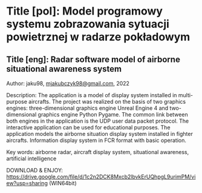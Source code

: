 # Title [pol]: Model programowy systemu zobrazowania sytuacji powietrznej w radarze pokładowym
## Title [eng]: Radar software model of airborne situational awareness system
Author: jaku98, mjakubczyk98@gmail.com, 2022

Description: The application is a model of display system installed in multi-purpose aircrafts. The project was realized on the basis of two graphics engines: three-dimensional graphics engine Unreal Engine 4 and two-dimensional graphics engine Python Pygame. The common link between both engines in the application is the UDP user data packet protocol. The interactive application can be used for educational purposes. 
The application models the airborne situation display system installed in fighter aircrafts. 
Information display system in FCR format with basic operation.

Key words:
airborne radar, aircraft display system, situational awareness, artificial intelligence 

DOWNLOAD & ENJOY: https://drive.google.com/file/d/1c2n2DCK8Mxcb2lbvkErUQhpgL9urimPM/view?usp=sharing (WIN64bit)